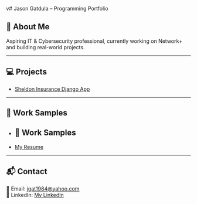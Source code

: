 v# Jason Gatdula – Programming Portfolio

## 🚀 About Me
Aspiring IT & Cybersecurity professional, currently working on Network+ and building real-world projects.

---

## 💻 Projects
- [Sheldon Insurance Django App](https://jgat1984.pythonanywhere.com)  

---

## 📄 Work Samples
- ## 📄 Work Samples
- [My Resume](JASON%20GATDULA%20Revised%20Resume%20(5_28_24)_240529_131418%20(1)%20(3).pdf)

---

## 📬 Contact
📧 Email: jgat1984@yahoo.com  
🔗 LinkedIn: [My LinkedIn](www.linkedin.com/in/jason-g-76ba9b50)
